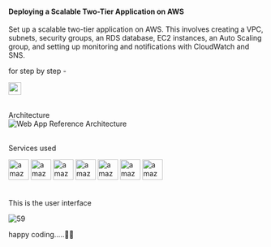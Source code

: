 <h4>Deploying a Scalable Two-Tier Application on AWS</h4>

 Set up a scalable two-tier application on AWS. This involves creating a VPC, subnets, security groups, an RDS database, EC2 instances, an Auto Scaling group, and setting up monitoring and notifications with CloudWatch and SNS.

 for step by step -
 
  <a href="https://medium.com/@2004.vimald](https://medium.com/@2004.vimald/deploying-a-scalable-two-tier-application-on-aws-1bc559104afe" target="_blank">
    <img src="https://img.shields.io/static/v1?message=Medium&logo=medium&label=&color=12100E&logoColor=white&labelColor=&style=for-the-badge" height="25" alt="medium logo"  />
  </a><br><br>

Architecture
<br>
![Web App Reference Architecture](https://github.com/Vimal007Vimal/AWS-2-tier-application/assets/144089192/67dae66c-db15-40a8-baeb-22e00034c206)
<br><br>

Services used 
<div align="left">
  <img src="https://skillicons.dev/icons?i=aws" height="40" alt="amazonwebservices logo"  />
  <img src="https://icon.icepanel.io/AWS/svg/Database/RDS.svg" height="40" alt="amazonwebservices logo"  />
  <img src="https://icon.icepanel.io/AWS/svg/Compute/EC2.svg" height="40" alt="amazonwebservices logo"  />
  <img src="https://icon.icepanel.io/AWS/svg/Compute/EC2-Auto-Scaling.svg" height="40" alt="amazonwebservices logo"  />
   <img src="https://icon.icepanel.io/AWS/svg/Networking-Content-Delivery/Virtual-Private-Cloud.svg" height="40" alt="amazonwebservices logo"  />
   <img src="https://icon.icepanel.io/AWS/svg/Management-Governance/CloudWatch.svg" height="40" alt="amazonwebservices logo"  />
   <img src="https://icon.icepanel.io/AWS/svg/App-Integration/Simple-Notification-Service.svg" height="40" alt="amazonwebservices logo"  />
</div>

<br>

<br>
This is the user interface 

![59](https://github.com/Vimal007Vimal/Deploying-a-Two-Tier-Application-on-AWS/assets/144089192/fe5ce58b-8ba2-46ae-a08f-c15bd3abe9e7)

happy coding.....👨‍💻
